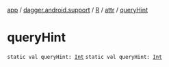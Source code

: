 [app](../../../index.md) / [dagger.android.support](../../index.md) / [R](../index.md) / [attr](index.md) / [queryHint](./query-hint.md)

# queryHint

`static val queryHint: `[`Int`](https://kotlinlang.org/api/latest/jvm/stdlib/kotlin/-int/index.html)
`static val queryHint: `[`Int`](https://kotlinlang.org/api/latest/jvm/stdlib/kotlin/-int/index.html)
